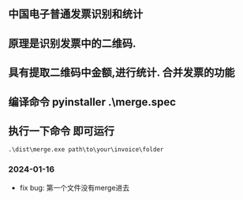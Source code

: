 ## 中国电子普通发票识别和统计
## 原理是识别发票中的二维码. 
## 具有提取二维码中金额,进行统计. 合并发票的功能

## 编译命令  pyinstaller .\merge.spec

## 执行一下命令 即可运行

```
.\dist\merge.exe path\to\your\invoice\folder
```

### 2024-01-16 
- fix bug: 第一个文件没有merge进去